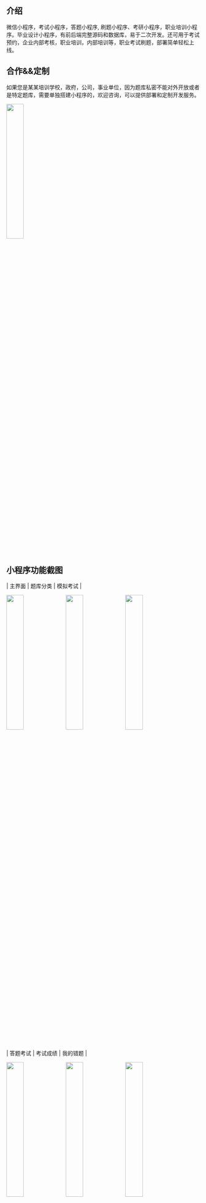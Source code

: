 ## 介绍
微信小程序，考试小程序，答题小程序, 刷题小程序、考研小程序，职业培训小程序。毕业设计小程序，有前后端完整源码和数据库，易于二次开发。还可用于考试预约，企业内部考核，职业培训，内部培训等，职业考试刷题，部署简单轻松上线。                  
                                                                                                                                    
## 合作&&定制                                                                                                                                                                               
                    
如果您是某某培训学校，政府，公司，事业单位，因为题库私密不能对外开放或者是特定题库，需要单独搭建小程序的，欢迎咨询，可以提供部署和定制开发服务。
             
<img src = "https://images.gitee.com/uploads/images/2020/0726/161524_56919255_1947212.jpeg" width = "30%">
     
                       
## 小程序功能截图              
| 主界面  | 题库分类 | 模拟考试 |   

<img src = "https://images.gitee.com/uploads/images/2021/0902/094244_c98fbc5c_1947212.png" width = "30%">  
<img src = "https://images.gitee.com/uploads/images/2021/0902/094251_99b3f179_1947212.png" width = "30%"> 
<img src = "https://images.gitee.com/uploads/images/2021/0902/094257_9cf44a1b_1947212.png" width = "30%">  

| 答题考试  | 考试成绩 | 我的错题 |
    
<img src = "https://images.gitee.com/uploads/images/2021/0902/094305_dda0d7e9_1947212.png" width = "30%">  
<img src = "https://images.gitee.com/uploads/images/2021/0902/094311_8de94155_1947212.png" width = "30%">  
<img src = "https://images.gitee.com/uploads/images/2021/0902/094322_343884b5_1947212.png" width = "30%">  

| 考试排名  | 我的成绩 | 个人信息 |
   
<img src = "https://images.gitee.com/uploads/images/2021/0902/094330_2cb1a4ab_1947212.png" width = "30%">  
<img src = "https://images.gitee.com/uploads/images/2021/0902/094720_c97b2558_1947212.png" width = "30%">  
<img src = "https://images.gitee.com/uploads/images/2021/0902/094357_20c12d7f_1947212.png" width = "30%">  
      
        
## 后台截图  
<img src = "https://images.gitee.com/uploads/images/2021/0902/095442_4a1f061f_1947212.png" width = "80%"> 

<img src = "https://images.gitee.com/uploads/images/2021/0817/090039_6c0bf086_1947212.png" width = "80%"> 
               
## 适用场景     
     1 ·企业招聘考试。候选人等候时面试可手机扫码参加笔试，系统实时生成结果，一个简单的考核就可让面试官提前了解候选人的能力
     情况。在大规模校园聘会上公布考试地址，考生现场完成考试，现场出分，主办方可快速筛选合格考生参加面试，大大缩短招聘周期和成本。

     2 ·企事业举办活动，知识竞赛，可以在某一个时间段发布活动，供用户参加比赛，前几名可以获得奖品。
   
     3 ·培训认证考试。培训机构结业认证考核，行业从业资格认证，能力认证考核等，题答答提供从考生报名到参加考试的全流程功能。
     无限制题库刷题，错题训练，随机题序，答案解析，错题本重练，让刷题不止追求量，也有质的保障，帮助考生更熟练地掌握知识点，
     提高考试通过率。       
	    
## 小程序自助搭建教程   
    https://developers.weixin.qq.com/community/develop/article/doc/0000221e880be024941ca52fa51813
## 后台管理系统自助搭建教程
    https://developers.weixin.qq.com/community/develop/article/doc/000e84e25186c00a74fcd372a5b813
    
## 特点
+ 答题分单题模式和列表模式    
+ 查看分数
+ 查看答案   
+ 错题提醒 
+ 查看答题历史记录
+ 查看错题记录
+ 生成海报   
+ 选择题支持单选、多选 
+ 支持图片题库       
